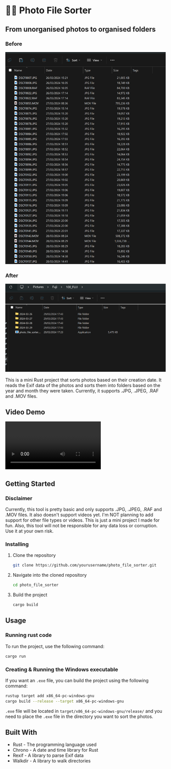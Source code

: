 # 🫧🧽 Photo File Sorter

## From unorganised photos to organised folders

### Before

![Before](<assets/스크린샷 2024-03-29 173940.png>)

### After

![After](<assets/스크린샷 2024-03-29 174337.png>)

This is a mini Rust project that sorts photos based on their creation date. It reads the Exif data of the photos and sorts them into folders based on the year and month they were taken. Currently, it supports .JPG, .JPEG, .RAF and .MOV files.

## Video Demo

<video controls src="assets/녹음 2024-03-29 174317.mp4" title="Title"></video>

## Getting Started

### Disclaimer

Currently, this tool is pretty basic and only supports .JPG, .JPEG, .RAF and .MOV files. It also doesn't support videos yet. I'm NOT planning to add support for other file types or videos. This is just a mini project I made for fun. Also, this tool will not be responsible for any data loss or corruption. Use it at your own risk.

### Installing

1. Clone the repository

    ```sh
    git clone https://github.com/yourusername/photo_file_sorter.git
    ```

2. Navigate into the cloned repository

    ```sh
    cd photo_file_sorter
    ```

3. Build the project

    ```sh
    cargo build
    ```

## Usage

### Running rust code

To run the project, use the following command:

```sh
cargo run
```

### Creating & Running the Windows executable

If you want an `.exe` file, you can build the project using the following command:

```sh
rustup target add x86_64-pc-windows-gnu
cargo build --release --target x86_64-pc-windows-gnu
```

`.exe` file will be located in `target/x86_64-pc-windows-gnu/release/` and you need to place the `.exe` file in the directory you want to sort the photos.

## Built With

- Rust - The programming language used
- Chrono - A date and time library for Rust
- Rexif - A library to parse Exif data
- Walkdir - A library to walk directories
